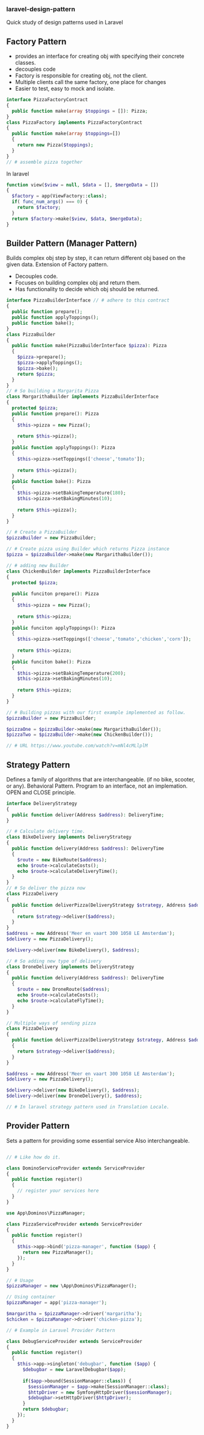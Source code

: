 ### laravel-design-pattern
Quick study of design patterns used in Laravel

Factory Pattern
---
- provides an interface for creating obj with specifying their concrete classes.
- decouples code
- Factory is responsible for creating obj, not the client.
- Multiple clients call the same factory, one place for changes
- Easier to test, easy to mock and isolate.

```php
interface PizzaFactoryContract
{
  public function make(array $toppings = []): Pizza;
}
class PizzaFactory implements PizzaFactoryContract
{
  public function make(array $toppings=[])
  {
    return new Pizza($toppings);
  }
}
// # assemble pizza together

```
In laravel
```php
function view($view = null, $data = [], $mergeData = [])
{
  $factory = app(ViewFactory::class);
  if( func_num_args() === 0) {
    return $factory;
  }
  return $factory->make($view, $data, $mergeData);
}
```

Builder Pattern (Manager Pattern)
---
Builds complex obj step by step, it can return different obj based on the given data. Extension of Factory pattern.
- Decouples code.
- Focuses on building complex obj and return them.
- Has functionality to decide which obj should be returned.

```php
interface PizzaBuilderInterface // # adhere to this contract
{
  public function prepare();
  public function applyToppings();
  public function bake();
}
class PizzaBuilder
{
  public function make(PizzaBuilderInterface $pizza): Pizza 
  {
    $pizza->prepare();
    $pizza->applyToppings();
    $pizza->bake();
    return $pizza;
  }
}
// # So building a Margarita Pizza
class MargarithaBuilder implements PizzaBuilderInterface
{
  protected $pizza;
  public function prepare(): Pizza
  {
    $this->pizza = new Pizza();
    
    return $this->pizza();
  }
  public function applyToppings(): Pizza
  {
    $this->pizza->setToppings(['cheese','tomato']);
    
    return $this->pizza();
  }
  public function bake(): Pizza
  {
    $this->pizza->setBakingTemperature(180);
    $this->pizza->setBakingMinutes(10);
    
    return $this->pizza();
  }
}

// # Create a PizzaBuilder
$pizzaBuilder = new PizzaBuilder;

// # Create pizza using Builder which returns Pizza instance
$pizza = $pizzaBuilder->make(new MargarithaBuilder());

// # adding new Builder
class ChickenBuilder implements PizzaBuilderInterface 
{
  protected $pizza;
  
  public funciton prepare(): Pizza
  {
    $this->pizza = new Pizza();
    
    return $this->pizza;
  }
  public funciton applyToppings(): Pizza
  {
    $this->pizza->setToppings(['cheese','tomato','chicken','corn']);
    
    return $this->pizza;
  }
  public funciton bake(): Pizza
  {
    $this->pizza->setBakingTemperature(200);
    $this->pizza->setBakingMinutes(10);
    
    return $this->pizza;
  }
}

// # Building pizzas with our first example implemented as follow.
$pizzaBuilder = new PizzaBuilder;

$pizzaOne = $pizzaBuilder->make(new MargarithaBuilder());
$pizzaTwo = $pizzaBuilder->make(new ChickenBuilder());

// # URL https://www.youtube.com/watch?v=mNl4cMLlplM
```
Strategy Pattern
---
Defines a family of algorithms that are interchangeable. (if no bike, scooter, or any). Behavioral Pattern.
Program to an interface, not an implemation. OPEN and CLOSE principle.

```php
interface DeliveryStrategy
{ 
  public function deliver(Address $address): DeliveryTime;
}

// # Calculate delivery time.
class BikeDelivery implements DeliveryStrategy
{
  public function delivery(Address $address): DeliveryTime
  {
    $route = new BikeRoute($address);
    echo $route->calculateCosts();
    echo $route->calculateDeliveryTime();
  }
}
// # So deliver the pizza now 
class PizzaDelivery
{ 
  public function deliverPizza(DeliveryStrategy $strategy, Address $address)
  {
    return $strategy->deliver($address);
  }
}
$address = new Address('Meer en vaart 300 1058 LE Amsterdam');
$delivery = new PizzaDelivery();

$delivery->deliver(new BikeDelivery(), $address);

// # So adding new type of delivery
class DroneDelivery implements DeliveryStrategy
{
  public function delivery(Address $address): DeliveryTime
  {
    $route = new DroneRoute($address);
    echo $route->calculateCosts();
    echo $route->calculateFlyTime();
  }
}

// Multiple ways of sending pizza
class PizzaDelivery
{
  public function deliverPizza(DeliveryStrategy $strategy, Address $address)
  {
    return $strategy->deliver($address);
  }
}

$address = new Address('Meer en vaart 300 1058 LE Amsterdam');
$delivery = new PizzaDelivery();

$delivery->deliver(new BikeDelivery(), $address);
$delivery->deliver(new DroneDelivery(), $address);

// # In laravel strategy pattern used in Translation Locale.
```
Provider Pattern
---
Sets a pattern for providing some essential service
Also interchangeable.

```php

// # Like how do it.

class DominoServiceProvider extends ServiceProvider
{
  public function register()
  {
    // register your services here
  }
}

use App\Dominos\PizzaManager;

class PizzaServiceProvider extends ServiceProvider
{
  public function register()
  {
    $this->app->bind('pizza-manager', function ($app) {
      return new PizzaManager();
    });
  }
}

// # Usage
$pizzaManager = new \App\Dominos\PizzaManager();

// Using container
$pizzaManager = app('pizza-manager');

$margaritha = $pizzaManager->driver('margaritha');
$chicken = $pizzaManager->driver('chicken-pizza');

// # Example in Laravel Provider Pattern

class DebugServiceProvider extends ServiceProvider 
{
  public function register()
  {
    $this->app->singleton('debugbar', function ($app) {
      $debugbar = new LaravelDebugbar($app);
      
      if($app->bound(SessionManager::class)) {
        $sessionManager = $app->make(SessionManager::class);
        $httpDriver = new SymfonyHttpDriver($sessionManager);
        $debugbar->setHttpDriver($httpDriver);
      } 
      return $debugbar;
    });
  }
}
```






